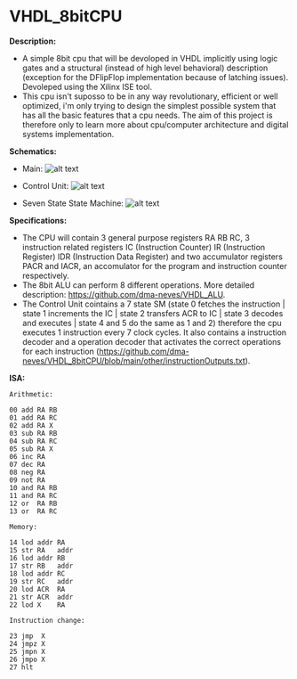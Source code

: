 # VHDL_8bitCPU

**Description:**
  - A simple 8bit cpu that will be devoloped in VHDL implicitly using logic gates and a structural (instead of high level behavioral) description (exception for the DFlipFlop implementation because of latching issues). Devoleped using the Xilinx ISE tool.
  - This cpu isn't suposso to be in any way revolutionary, efficient or well optimized, i'm only trying to design the simplest possible system that has all the basic features that a cpu needs. The aim of this project is therefore only to learn more about cpu/computer architecture and digital systems implementation.

**Schematics:**
  - Main:
  ![alt text](https://github.com/dma-neves/VHDL_8bitCPU/blob/main/other/cpu.png)

  - Control Unit:
  ![alt text](https://github.com/dma-neves/VHDL_8bitCPU/blob/main/other/CU.png)
  
  - Seven State State Machine:
  ![alt text](https://github.com/dma-neves/VHDL_8bitCPU/blob/main/other/seven_state_sm.png)

**Specifications:**
  - The CPU will contain 3 general purpose registers RA RB RC, 3 instruction related registers IC (Instruction Counter) IR (Instruction Register) IDR (Instruction Data Register) and two accumulator registers PACR and IACR, an accomulator for the program and instruction counter respectively.
  - The 8bit ALU can perform 8 different operations. More detailed description: https://github.com/dma-neves/VHDL_ALU.
  - The Control Unit cointains a 7 state SM (state 0 fetches the instruction | state 1 increments the IC | state 2 transfers ACR to IC | state 3 decodes and executes | state 4 and 5 do the same as 1 and 2) therefore the cpu executes 1 instruction every 7 clock cycles. It also contains a instruction decoder and a operation decoder that activates the correct operations for each instruction (https://github.com/dma-neves/VHDL_8bitCPU/blob/main/other/instructionOutputs.txt).
  
**ISA:**

	Arithmetic:

	00 add RA RB
    01 add RA RC
	02 add RA X
	03 sub RA RB
    04 sub RA RC
	05 sub RA X
	06 inc RA
	07 dec RA
	08 neg RA
	09 not RA
	10 and RA RB
    11 and RA RC
	12 or  RA RB
    13 or  RA RC

	Memory:

	14 lod addr RA
	15 str RA   addr
	16 lod addr RB
	17 str RB   addr
	18 lod addr RC
	19 str RC   addr
	20 lod ACR  RA
	21 str ACR  addr
    22 lod X    RA

	Instruction change:

	23 jmp  X
	24 jmpz X
	25 jmpn X
	26 jmpo X
	27 hlt
